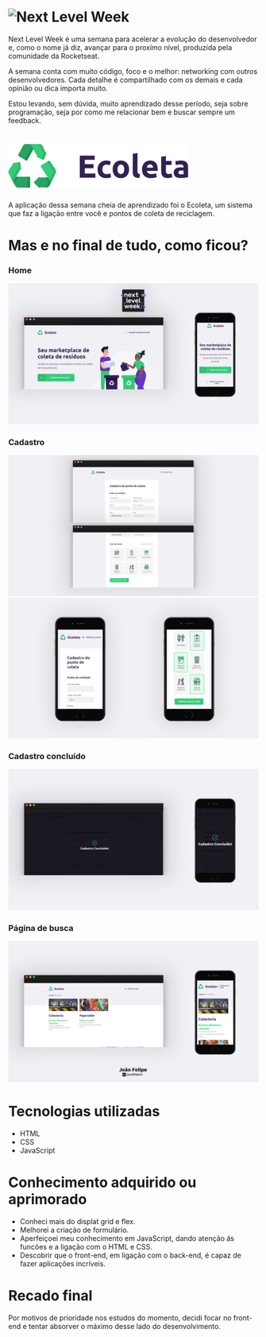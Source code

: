 # ![Next Level Week](https://lander.rocketseat.dev/uploads/nextlevelweek_18baaf82af.svg)

Next Level Week é uma semana para acelerar a evolução do desenvolvedor e, como o nome já diz, avançar para o proxímo nível, produzida pela comunidade da Rocketseat.

A semana conta com muito código, foco e o melhor: networking com outros desenvolvedores. Cada detalhe é compartilhado com os demais e cada opinião ou dica importa muito.

Estou levando, sem dúvida, muito aprendizado desse período, seja sobre programação, seja por como me relacionar bem e buscar sempre um feedback.

# ![Logo Ecoleta](https://github.com/felipinas/next-level-week/blob/master/assets/logo.svg)

A aplicação dessa semana cheia de aprendizado foi o Ecoleta, um sistema que faz a ligação entre você e pontos de coleta de reciclagem.

# Mas e no final de tudo, como ficou?

### Home

![Page home do Ecoleta](https://github.com/felipinas/next-level-week/blob/master/readme/1.png)

### Cadastro

![Page de cadastro do Ecoleta](https://github.com/felipinas/next-level-week/blob/master/readme/2.png)
![Page de cadastro para celulares do Ecoleta](https://github.com/felipinas/next-level-week/blob/master/readme/2-1.png)

### Cadastro concluído

![Page do cadastro concluído do Ecoleta](https://github.com/felipinas/next-level-week/blob/master/readme/3.png)

### Página de busca

![Page do site de resultados de pesquisa do Ecoleta](https://github.com/felipinas/next-level-week/blob/master/readme/4.png)

# Tecnologias utilizadas

* HTML
* CSS
* JavaScript

# Conhecimento adquirido ou aprimorado

* Conheci mais do displat grid e flex.
* Melhorei a criação de formulário.
* Aperfeiçoei meu conhecimento em JavaScript, dando atenção ás funcões e a ligação com o HTML e CSS.
* Descobrir que o front-end, em ligação com o back-end, é capaz de fazer aplicações incríveis.

# Recado final

Por motivos de prioridade nos estudos do momento, decidi focar no front-end e tentar absorver o máximo desse lado do desenvolvimento.
